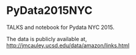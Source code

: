 # PyData2015NYC
TALKS and notebook for Pydata NYC 2015.

The data is publicly available at,
http://jmcauley.ucsd.edu/data/amazon/links.html


